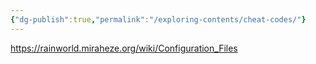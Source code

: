 ```yaml
---
{"dg-publish":true,"permalink":"/exploring-contents/cheat-codes/"}
---
```


https://rainworld.miraheze.org/wiki/Configuration_Files
